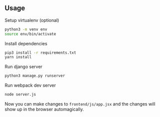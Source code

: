 ## Usage

Setup virtualenv (optional)
```bash
python3 -m venv env
source env/bin/activate
```

Install dependencies
```bash
pip3 install -r requirements.txt
yarn install
```

Run django server
```bash
python3 manage.py runserver
```

Run webpack dev server
```bash
node server.js
```

Now you can make changes to `frontend/js/app.jsx` and the changes will show up in the browser automagically.

